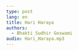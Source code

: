 ```yaml
---
type: post
lang: en
title: Hari Haraya
authors: 
  - Bhakti Sudhir Goswami
audio: Hari_Haraya.mp3
---
```

